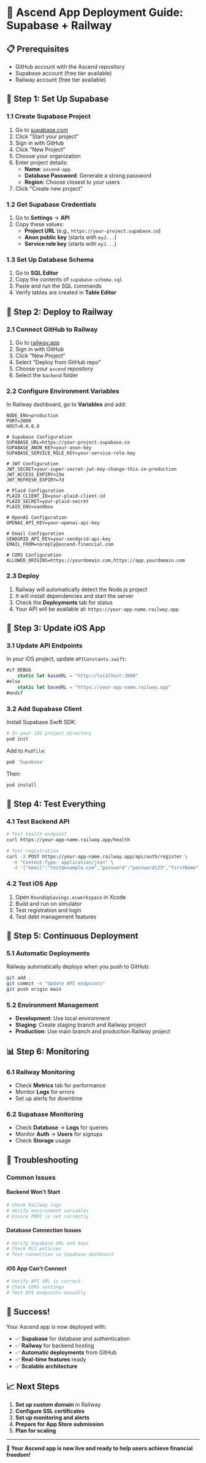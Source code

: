 # 🚀 Ascend App Deployment Guide: Supabase + Railway

## 📋 **Prerequisites**
- GitHub account with the Ascend repository
- Supabase account (free tier available)
- Railway account (free tier available)

## 🎯 **Step 1: Set Up Supabase**

### **1.1 Create Supabase Project**
1. Go to [supabase.com](https://supabase.com)
2. Click "Start your project"
3. Sign in with GitHub
4. Click "New Project"
5. Choose your organization
6. Enter project details:
   - **Name**: `ascend-app`
   - **Database Password**: Generate a strong password
   - **Region**: Choose closest to your users
7. Click "Create new project"

### **1.2 Get Supabase Credentials**
1. Go to **Settings** → **API**
2. Copy these values:
   - **Project URL** (e.g., `https://your-project.supabase.co`)
   - **Anon public key** (starts with `eyJ...`)
   - **Service role key** (starts with `eyJ...`)

### **1.3 Set Up Database Schema**
1. Go to **SQL Editor**
2. Copy the contents of `supabase-schema.sql`
3. Paste and run the SQL commands
4. Verify tables are created in **Table Editor**

## 🚂 **Step 2: Deploy to Railway**

### **2.1 Connect GitHub to Railway**
1. Go to [railway.app](https://railway.app)
2. Sign in with GitHub
3. Click "New Project"
4. Select "Deploy from GitHub repo"
5. Choose your `ascend` repository
6. Select the `backend` folder

### **2.2 Configure Environment Variables**
In Railway dashboard, go to **Variables** and add:

```env
NODE_ENV=production
PORT=3000
HOST=0.0.0.0

# Supabase Configuration
SUPABASE_URL=https://your-project.supabase.co
SUPABASE_ANON_KEY=your-anon-key
SUPABASE_SERVICE_ROLE_KEY=your-service-role-key

# JWT Configuration
JWT_SECRET=your-super-secret-jwt-key-change-this-in-production
JWT_ACCESS_EXPIRY=15m
JWT_REFRESH_EXPIRY=7d

# Plaid Configuration
PLAID_CLIENT_ID=your-plaid-client-id
PLAID_SECRET=your-plaid-secret
PLAID_ENV=sandbox

# OpenAI Configuration
OPENAI_API_KEY=your-openai-api-key

# Email Configuration
SENDGRID_API_KEY=your-sendgrid-api-key
EMAIL_FROM=noreply@ascend-financial.com

# CORS Configuration
ALLOWED_ORIGINS=https://yourdomain.com,https://app.yourdomain.com
```

### **2.3 Deploy**
1. Railway will automatically detect the Node.js project
2. It will install dependencies and start the server
3. Check the **Deployments** tab for status
4. Your API will be available at: `https://your-app-name.railway.app`

## 🔧 **Step 3: Update iOS App**

### **3.1 Update API Endpoints**
In your iOS project, update `APIConstants.swift`:

```swift
#if DEBUG
    static let baseURL = "http://localhost:3000"
#else
    static let baseURL = "https://your-app-name.railway.app"
#endif
```

### **3.2 Add Supabase Client**
Install Supabase Swift SDK:
```bash
# In your iOS project directory
pod init
```

Add to `Podfile`:
```ruby
pod 'Supabase'
```

Then:
```bash
pod install
```

## 🧪 **Step 4: Test Everything**

### **4.1 Test Backend API**
```bash
# Test health endpoint
curl https://your-app-name.railway.app/health

# Test registration
curl -X POST https://your-app-name.railway.app/api/auth/register \
  -H "Content-Type: application/json" \
  -d '{"email":"test@example.com","password":"password123","firstName":"Test","lastName":"User"}'
```

### **4.2 Test iOS App**
1. Open `RoundUpSavings.xcworkspace` in Xcode
2. Build and run on simulator
3. Test registration and login
4. Test debt management features

## 🔄 **Step 5: Continuous Deployment**

### **5.1 Automatic Deployments**
Railway automatically deploys when you push to GitHub:
```bash
git add .
git commit -m "Update API endpoints"
git push origin main
```

### **5.2 Environment Management**
- **Development**: Use local environment
- **Staging**: Create staging branch and Railway project
- **Production**: Use main branch and production Railway project

## 📊 **Step 6: Monitoring**

### **6.1 Railway Monitoring**
- Check **Metrics** tab for performance
- Monitor **Logs** for errors
- Set up alerts for downtime

### **6.2 Supabase Monitoring**
- Check **Database** → **Logs** for queries
- Monitor **Auth** → **Users** for signups
- Check **Storage** usage

## 🚨 **Troubleshooting**

### **Common Issues**

#### **Backend Won't Start**
```bash
# Check Railway logs
# Verify environment variables
# Ensure PORT is set correctly
```

#### **Database Connection Issues**
```bash
# Verify Supabase URL and keys
# Check RLS policies
# Test connection in Supabase dashboard
```

#### **iOS App Can't Connect**
```bash
# Verify API URL is correct
# Check CORS settings
# Test API endpoints manually
```

## 🎉 **Success!**

Your Ascend app is now deployed with:
- ✅ **Supabase** for database and authentication
- ✅ **Railway** for backend hosting
- ✅ **Automatic deployments** from GitHub
- ✅ **Real-time features** ready
- ✅ **Scalable architecture**

## 📈 **Next Steps**

1. **Set up custom domain** in Railway
2. **Configure SSL certificates**
3. **Set up monitoring and alerts**
4. **Prepare for App Store submission**
5. **Plan for scaling**

---

**🎯 Your Ascend app is now live and ready to help users achieve financial freedom!**
